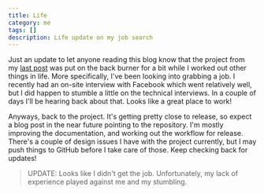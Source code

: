 ```yaml
---
title: Life
category: me
tags: []
description: Life update on my job search
---
```


Just an update to let anyone reading this blog know that the project from my
[last post](/blog/2012-04-03-new-projects) was put on the back burner for a bit while I worked out
other things in life. More specifically, I've been looking into grabbing a job. I recently had an
on-site interview with Facebook which went relatively well, but I did happen to stumble a little on
the technical interviews. In a couple of days I'll be hearing back about that. Looks like a great
place to work!

Anyways, back to the project. It's getting pretty close to release, so expect a blog post in the
near future pointing to the repository. I'm mostly improving the documentation, and working out the
workflow for release. There's a couple of design issues I have with the project currently, but I may
push things to GitHub before I take care of those. Keep checking back for updates!

> UPDATE: Looks like I didn't get the job. Unfortunately, my lack of experience played against me
> and my stumbling.
